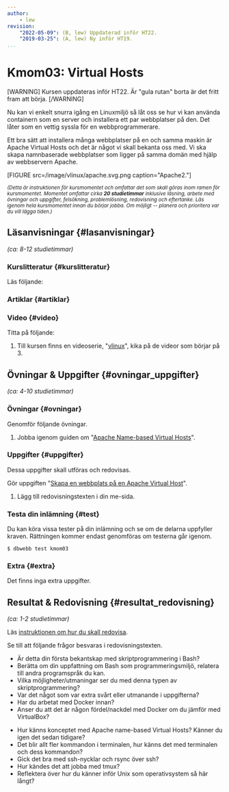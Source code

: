 ```yaml
---
author:
    - lew
revision:
    "2022-05-09": (B, lew) Uppdaterad inför HT22.
    "2019-03-25": (A, lew) Ny inför HT19.
...
```

Kmom03: Virtual Hosts
==================================

[WARNING]
Kursen uppdateras inför HT22. Är "gula rutan" borta är det fritt fram att börja.
[/WARNING]

Nu kan vi enkelt snurra igång en Linuxmiljö så låt oss se hur vi kan använda containern som en server och installera ett par webbplatser på den. Det låter som en vettig syssla för en webbprogrammerare.

Ett bra sätt att installera många webbplatser på en och samma maskin är Apache Virtual Hosts och det är något vi skall bekanta oss med. Vi ska skapa namnbaserade webbplatser som ligger på samma domän med hjälp av webbservern Apache.

<!-- Nu har vi en Linux-server och en webbserver. Låt oss nu bekanta oss med en annan teknik för virtualisering: Docker. Vi kommer även bekanta oss med skriptprogrammering i Bash.

Mycket handlar om att förenkla vardagen, som programmerare, genom att automatisera de processer och rutiner man utför. En hel del av det vi gör kan automatiseras via skript, till exempel Bash-skript med kommandon. Men för att göra det behöver vi ha koll på hur man skapar skript och hur man programmerar i bash.

Man behöver också ha en rätt bra koll på vanliga kommandon i Linux-terminalen. Det finns kommandon som är kraftfulla och om vi bara lära oss ett par av dessa kommandon så kan de spara en hel del tid åt oss. -->

<!--more-->

[FIGURE src=/image/vlinux/apache.svg.png caption="Apache2."]


<small><i>(Detta är instruktionen för kursmomentet och omfattar det som skall göras inom ramen för kursmomentet. Momentet omfattar cirka **20 studietimmar** inklusive läsning, arbete med övningar och uppgifter, felsökning, problemlösning, redovisning och eftertanke. Läs igenom hela kursmomentet innan du börjar jobba. Om möjligt -- planera och prioritera var du vill lägga tiden.)</i></small>



Läsanvisningar  {#lasanvisningar}
---------------------------------

*(ca: 8-12 studietimmar)*


### Kurslitteratur  {#kurslitteratur}

Läs följande:

<!-- 1. [The Linux Command Line](kunskap/boken-the-linux-command-line)
    * Kapitel 6 Redirection
    * Kapitel 24 Writing Your First Script -->



### Artiklar {#artiklar}

<!-- 1. Boken "The Linux Command Line" har en webbplats där det finns [ett stycke med fokus på att skriva shell scripts](http://linuxcommand.org/lc3_writing_shell_scripts.php). Ta det som ett komplement till boken. -->



### Video  {#video}

Titta på följande:

1. Till kursen finns en videoserie, "[vlinux](https://www.youtube.com/playlist?list=PLKtP9l5q3ce_oeXQlDtKv51tVM4Y8UtkF)", kika på de videor som börjar på 3.

<!-- 1. Kris Occhipinti har en serie om [skriptprogrammering med Bash på YouTube](https://www.youtube.com/playlist?list=PLcUid3OP_4OXOUqYTDGjq-iEwtBf-3l2E). Det är många avsnitt och du kan välja vilka du vill titta på. Videorna ger dig bra bas-kunskaper i Bash. -->



<!-- ### Lästips {#lastips} -->

<!-- 1. Det finns en [referensmanual till Bash](http://www.gnu.org/software/bash/manual/bashref.html). Kika gärna i den.

1. Det finns en populär guide för att [komma igång med Bash och programmering i Bash](http://mywiki.wooledge.org/BashGuide). Samma webbplats har en [FAQ om Bash](http://mywiki.wooledge.org/BashFAQ).

1. Bekanta dig med dokumentationen [för Docker](https://docs.docker.com/).

1. [Reddit har en kanal om Bash](https://www.reddit.com/r/bash/) där man kan se både nybörjare och erfarna prata om Bash. Det kan vara intressant att läsa igenom ett par inlägg i kanalen för att få en känsla om vad Bash handlar om. -->



Övningar & Uppgifter  {#ovningar_uppgifter}
-------------------------------------------

*(ca: 4-10 studietimmar)*



### Övningar {#ovningar}

Genomför följande övningar.

1. Jobba igenom guiden om "[Apache Name-based Virtual Hosts](guide/unix-tools/apache)".

<!-- 1. Jobba igenom guiden "[Kom igång med SSH-nycklar](guide/unix-tools/kom-igang-med-ssh-nycklar)".

1. Jobba igenom guiden om "[rsync](guide/unix-tools/rsync)".

1. Jobba igenom guiden om "[tmux](guide/unix-tools/tmux)". -->



### Uppgifter {#uppgifter}

Dessa uppgifter skall utföras och redovisas.

Gör uppgiften "[Skapa en webbplats på en Apache Virtual Host](uppgift/skapa-en-webbplats-pa-en-apache-virtual-host)".

1. Lägg till redovisningstexten i din me-sida.



### Testa din inlämning {#test}

Du kan köra vissa tester på din inlämning och se om de delarna uppfyller kraven. Rättningen kommer endast genomföras om testerna går igenom.

```console
$ dbwebb test kmom03
```



### Extra {#extra}

Det finns inga extra uppgifter.



Resultat & Redovisning  {#resultat_redovisning}
-----------------------------------------------

*(ca: 1-2 studietimmar)*

Läs [instruktionen om hur du skall redovisa](./../redovisa).

Se till att följande frågor besvaras i redovisningstexten.

* Är detta din första bekantskap med skriptprogrammering i Bash?
* Berätta om din uppfattning om Bash som programmeringsmiljö, relatera till andra programspråk du kan.
* Vilka möjligheter/utmaningar ser du med denna typen av skriptprogrammering?
* Var det något som var extra svårt eller utmanande i uppgifterna?
* Har du arbetat med Docker innan?
* Anser du att det är någon fördel/nackdel med Docker om du jämför med VirtualBox?
<!-- från kmom02 -->
* Hur känns konceptet med Apache name-based Virtual Hosts? Känner du igen det sedan tidigare?
* Det blir allt fler kommandon i terminalen, hur känns det med terminalen och dess kommandon?
* Gick det bra med ssh-nycklar och rsync över ssh?
* Hur kändes det att jobba med tmux?
* Reflektera över hur du känner inför Unix som operativsystem så här långt?
